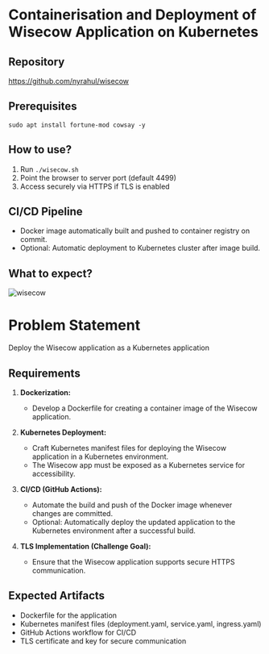 # Containerisation and Deployment of Wisecow Application on Kubernetes

## Repository
https://github.com/nyrahul/wisecow

## Prerequisites

```
sudo apt install fortune-mod cowsay -y
```


## How to use?

1. Run `./wisecow.sh`
2. Point the browser to server port (default 4499)
3. Access securely via HTTPS if TLS is enabled

## CI/CD Pipeline
- Docker image automatically built and pushed to container registry on commit.
- Optional: Automatic deployment to Kubernetes cluster after image build.

## What to expect?
![wisecow](https://github.com/nyrahul/wisecow/assets/9133227/8d6bfde3-4a5a-480e-8d55-3fef60300d98)

# Problem Statement
Deploy the Wisecow application as a Kubernetes application

## Requirements
1. **Dockerization:**  
   - Develop a Dockerfile for creating a container image of the Wisecow application.

2. **Kubernetes Deployment:**  
   - Craft Kubernetes manifest files for deploying the Wisecow application in a Kubernetes environment.  
   - The Wisecow app must be exposed as a Kubernetes service for accessibility.

3. **CI/CD (GitHub Actions):**  
   - Automate the build and push of the Docker image whenever changes are committed.  
   - Optional: Automatically deploy the updated application to the Kubernetes environment after a successful build.

4. **TLS Implementation (Challenge Goal):**  
   - Ensure that the Wisecow application supports secure HTTPS communication.

## Expected Artifacts
- Dockerfile for the application
- Kubernetes manifest files (deployment.yaml, service.yaml, ingress.yaml)
- GitHub Actions workflow for CI/CD
- TLS certificate and key for secure communication

